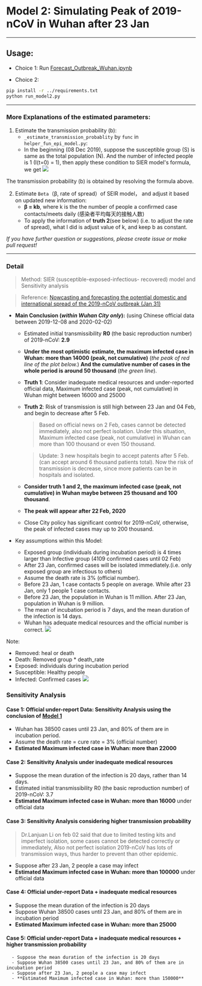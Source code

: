 
# Model 2: Simulating Peak of 2019-nCoV in Wuhan after 23 Jan

***

## Usage:
- Choice 1: Run [Forecast_Outbreak_Wuhan.ipynb](https://github.com/YiranJing/Coronavirus-Epidemic-2019-nCov/blob/master/Model%202/Forecast_Outbreak_Wuhan.ipynb)

- Choice 2:
```sh
pip install -r ../requirements.txt
python run_model2.py
```

***
### More Explanations of the estimated parameters:
1. Estimate the transmission probability (b):
    - `_estimate_transmission_probablity` by `func` in `helper_fun_epi_model.py`:
    - In the beginning (08 Dec 2019), suppose the susceptible group (S) is same as the total population (N). And the number of infected people is 1 (I(t=0) = 1), then apply these condition to SIER model's formula, we get
![](https://github.com/YiranJing/Coronavirus-Epidemic-2019-nCov/blob/master/Model%202/image/model2_formula1.png)

The transmission probability (b) is obtained by resolving the formula above.

2. Estimate `Beta`（β, rate of spread）of SEIR model， and adjust it based on updated new information:
   - **β = kb**, where k is the the number of people a confirmed case contacts/meets daily (感染者平均每天的接触人数)
   - To apply the information of **truth 2**(see below) (i.e. to adjust the rate of spread), what I did is adjust value of k, and keep b as constant.

_If you have further question or suggestions, please create issue or make pull request!_

***
### Detail
   > Method: SIER (susceptible-exposed-infectious- recovered) model and Sensitivity analysis

   > Reference: [Nowcasting and forecasting the potential domestic and international spread of the 2019-nCoV outbreak (Jan 31)](https://www.thelancet.com/action/showPdf?pii=S0140-6736%2820%2930260-9)

   - **Main Conclusion (_within Wuhan City only_):** (using Chinese official data between 2019-12-08 and 2020-02-02)
      - Estimated initial transmissibility **R0** (the basic reproduction number) of 2019-nCoV: **2.9**
      - **Under the most optimistic estimate, the maximum infected case in Wuhan: more than 14000 (peak, not cumulative)** (_the peak of red line of the plot below._) **And the cumulative number of cases in the whole period is around 50 thousand** (_the green line_).
      - **Truth 1**: Consider inadequate medical resources and under-reported official data, Maximum infected case (peak, not cumulative) in Wuhan might between 16000 and 25000
      - **Truth 2**: Risk of transmission is still high between 23 Jan and 04 Feb, and begin to decrease after 5 Feb.
         > Based on official news on 2 Feb, cases cannot be detected immediately, also not perfect isolation. Under this situation, Maximum infected case (peak, not cumulative) in Wuhan can more than 100 thousand or even 150 thousand.

         > Update: 3 new hospitals begin to accept patents after 5 Feb.(can accept around 6 thousand patients total). Now the risk of transmission is decrease, since more patients can be in hospitals and isolated.


      - **Consider truth 1 and 2, the maximum infected case (peak, not cumulative) in Wuhan maybe between 25 thousand and 100 thousand**.
      - **The peak will appear after 22 Feb, 2020**
      - Close City policy has significant control for 2019-nCoV, otherwise, the peak of infected cases may up to 200 thousand.

   - Key assumptions within this Model:
      - Exposed group (individuals during incubation period) is 4 times larger than Infective group (4109 confirmed cases until 02 Feb)
      - After 23 Jan, confirmed cases will be isolated immediately.(i.e. only exposed group are infectious to others)
      - Assume the death rate is 3% (official number).
      - Before 23 Jan, 1 case contacts 5 people on average. While after 23 Jan, only 1 people 1 case contacts.
      - Before 23 Jan, the population in Wuhan is 11 million. After 23 Jan, population in Wuhan is 9 million.
      - The mean of incubation period is 7 days, and the mean duration of the infection is 14 days.
      - Wuhan has adequate medical resources and the official number is correct.
![](https://github.com/YiranJing/Coronavirus-Epidemic-2019-nCov/blob/master/Model%202/image/withControl.png)

Note:
- Removed: heal or death
- Death: Removed group * death_rate
- Exposed: individuals during incubation period
- Susceptible: Healthy people
- Infected: Confirmed cases
![](https://github.com/YiranJing/Coronavirus-Epidemic-2019-nCov/blob/master/Model%202/image/iamges-SIER.png)

### Sensitivity Analysis
#### Case 1: Official under-report Data: Sensitivity Analysis using the conclusion of [Model 1](https://github.com/YiranJing/Coronavirus-Epidemic-2019-nCov/tree/master/Model%201)
   - Wuhan has 38500 cases until 23 Jan, and 80% of them are in incubation period.
   - Assume the death rate = cure rate = 3% (official number)
   - **Estimated Maximum infected case in Wuhan: more than 22000**
#### Case 2: Sensitivity Analysis under inadequate medical resources
   - Suppose the mean duration of the infection is 20 days, rather than 14 days.
   - Estimated initial transmissibility R0 (the basic reproduction number) of 2019-nCoV: 3.7
   - **Estimated Maximum infected case in Wuhan: more than 16000** under official data

#### Case 3: Sensitivity Analysis considering higher transmission probability
   > Dr.Lanjuan Li on feb 02 said that due to limited testing kits and imperfect isolation, some cases cannot be detected correctly or immediately, Also not perfect isolation
   > 2019-nCoV has lots of transmission ways, thus harder to prevent than other epidemic.

   - Suppose after 23 Jan, 2 people a case may infect
   - **Estimated Maximum infected case in Wuhan: more than 100000** under official data

#### Case 4: Official under-report Data + inadequate medical resources
   - Suppose the mean duration of the infection is 20 days
   - Suppose Wuhan 38500 cases until 23 Jan, and 80% of them are in incubation period
   - **Estimated Maximum infected case in Wuhan: more than 25000**

#### Case 5: Official under-report Data + inadequate medical resources + higher transmission probability
      - Suppose the mean duration of the infection is 20 days
      - Suppose Wuhan 38500 cases until 23 Jan, and 80% of them are in incubation period
      - Suppose after 23 Jan, 2 people a case may infect
      - **Estimated Maximum infected case in Wuhan: more than 150000**
